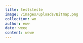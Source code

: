 ```yaml
---
title: teststeste
image: /images/uploads/Bitmap.png
collection: wm
author: eww
date: weee
content: wewe
---
```


